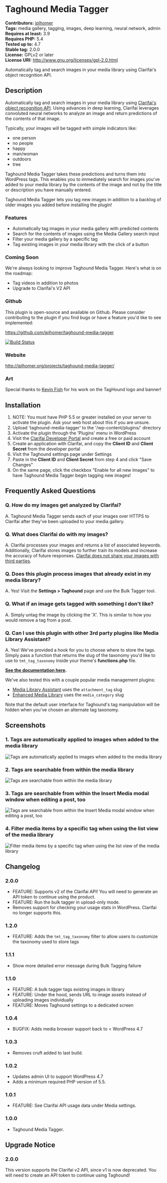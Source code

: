 # Taghound Media Tagger #
**Contributors:** [jplhomer](https://profiles.wordpress.org/jplhomer)  
**Tags:** media gallery, tagging, images, deep learning, neural network, admin  
**Requires at least:** 3.9  
**Requires PHP:** 5.4  
**Tested up to:** 4.7  
**Stable tag:** 2.0.0  
**License:** GPLv2 or later  
**License URI:** http://www.gnu.org/licenses/gpl-2.0.html  

Automatically tag and search images in your media library using Clarifai's object recognition API.

## Description ##

Automatically tag and search images in your media library using [Clarifai's object recognition API](https://clarifai.com/). Using advances in deep learning, Clarifai leverages convoluted neural networks to analyze an image and return predictions of the contents of that image.

Typically, your images will be tagged with simple indicators like:

- one person
- no people
- happy
- man/woman
- outdoors
- tree

Taghound Media Tagger takes these predictions and turns them into WordPress tags. This enables you to immediately search for images you've added to your media library by the contents of the image and not by the title or description you have manually entered.

Taghound Media Tagger lets you tag new images in addition to a backlog of older images you added before installing the plugin!

### Features ###

- Automatically tag images in your media gallery with predicted contents
- Search for the contents of images using the Media Gallery search input
- Filter your media gallery by a specific tag
- Tag existing images in your media library with the click of a button

### Coming Soon ###

We're always looking to improve Taghound Media Tagger. Here's what is on the roadmap:

- Tag videos in addition to photos
- Upgrade to Clarifai's V2 API

### Github ###
This plugin is open-source and available on Github. Please consider contributing to the plugin if you find bugs or have a feature you'd like to see implemented:

https://github.com/jplhomer/taghound-media-tagger

[![Build Status](https://travis-ci.org/jplhomer/taghound-media-tagger.svg)](https://travis-ci.org/jplhomer/taghound-media-tagger)

### Website ###
http://jplhomer.org/projects/taghound-media-tagger/

### Art ###
Special thanks to [Kevin Fish](http://www.kevinfishdesigns.com/) for his work on the TagHound logo and banner!

## Installation ##

1. NOTE: You must have PHP 5.5 or greater installed on your server to activate the plugin. Ask your web host about this if you are unsure.
1. Upload 'taghound-media-tagger' to the '/wp-content/plugins/' directory
1. Activate the plugin through the 'Plugins' menu in WordPress
1. Visit the [Clarifai Developer Portal](https://developer.clarifai.com/) and create a free or paid account
1. Create an application with Clarifai, and copy the **Client ID** and **Client Secret** from the developer portal
1. Visit the Taghound settings page under Settings
1. Paste in the **Client ID** and **Client Secret** from step 4 and click "Save Changes"
1. On the same page, click the checkbox "Enable for all new Images" to have Taghound Media Tagger begin tagging new images!

## Frequently Asked Questions ##

### Q. How do my images get analyzed by Clarifai? ###
A. Taghound Media Tagger sends each of your images over HTTPS to Clarifai after they've been uploaded to your media gallery.

### Q. What does Clarifai do with my images? ###
A. Clarifai processes your images and returns a list of associated keywords. Additionally, Clarifai stores images to further train its models and increase the accuracy of future responses. [Clarifai does not share your images with third parties](https://www.reddit.com/r/clarifai/comments/4aqhmr/question_about_the_api_does_it_take_long_because/d13fnz5).

### Q. Does this plugin process images that already exist in my media library? ###
A. Yes! Visit the **Settings > Taghound** page and use the Bulk Tagger tool.

### Q. What if an image gets tagged with something I don't like? ###
A. Simply untag the image by clicking the 'X'. This is similar to how you would remove a tag from a post.

### Q. Can I use this plugin with other 3rd party plugins like Media Library Assistant? ###
A. Yes! We've provided a hook for you to choose where to store the tags. Simply pass a function that returns the slug of the taxonomy you'd like to use to `tmt_tag_taxonomy` inside your theme's **functions.php** file.

**[See the documentation here](https://gist.github.com/jplhomer/05a6033e544c16cf335f2b163ff33069).**

We've also tested this with a couple popular media management plugins:

* [Media Library Assistant](https://wordpress.org/plugins-wp/media-library-assistant/) uses the `attachment_tag` slug
* [Enhanced Media Library](https://wordpress.org/plugins-wp/enhanced-media-library/) uses the `media_category` slug

Note that the default user interface for Taghound's tag manipulation will be hidden when you've chosen an alternate tag taxonomy.

## Screenshots ##

### 1. Tags are automatically applied to images when added to the media library ###
![Tags are automatically applied to images when added to the media library](http://ps.w.org/taghound-media-tagger/assets/screenshot-1.png)

### 2. Tags are searchable from within the media library ###
![Tags are searchable from within the media library](http://ps.w.org/taghound-media-tagger/assets/screenshot-2.png)

### 3. Tags are searchable from within the Insert Media modal window when editing a post, too ###
![Tags are searchable from within the Insert Media modal window when editing a post, too](http://ps.w.org/taghound-media-tagger/assets/screenshot-3.png)

### 4. Filter media items by a specific tag when using the list view of the media library ###
![Filter media items by a specific tag when using the list view of the media library](http://ps.w.org/taghound-media-tagger/assets/screenshot-4.png)


## Changelog ##

### 2.0.0 ###
* FEATURE: Supports v2 of the Clarifai API! You will need to generate an API token to continue using the product.
* FEATURE: Run the bulk tagger in upload-only mode.
* Removes support for checking your usage stats in WordPress. Clarifai no longer supports this.

### 1.2.0 ###
* FEATURE: Adds the `tmt_tag_taxonomy` filter to allow users to customize the taxonomy used to store tags

### 1.1.1 ###
* Show more detailed error message during Bulk Tagging failure

### 1.1.0 ###
* FEATURE: A bulk tagger tags existing images in library
* FEATURE: Under the hood, sends URL to image assets instead of uploading images individually
* FEATURE: Moves Taghound settings to a dedicated screen

### 1.0.4 ###
* BUGFIX: Adds media browser support back to < WordPress 4.7

### 1.0.3 ###
* Removes cruft added to last build.

### 1.0.2 ###
* Updates admin UI to support WordPress 4.7
* Adds a minimum required PHP version of 5.5.

### 1.0.1 ###
* FEATURE: See Clarifai API usage data under Media settings.

### 1.0.0 ###
* Taghound Media Tagger.

## Upgrade Notice ##
### 2.0.0 ###
This version supports the Clarifai v2 API, since v1 is now deprecated. You will need to create an API token to continue using Taghound!

